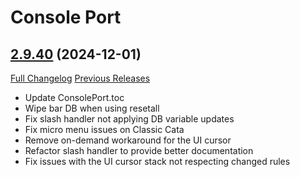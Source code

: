 # Console Port

## [2.9.40](https://github.com/seblindfors/ConsolePort/tree/2.9.40) (2024-12-01)
[Full Changelog](https://github.com/seblindfors/ConsolePort/compare/2.9.39...2.9.40) [Previous Releases](https://github.com/seblindfors/ConsolePort/releases)

- Update ConsolePort.toc  
- Wipe bar DB when using resetall  
- Fix slash handler not applying DB variable updates  
- Fix micro menu issues on Classic Cata  
- Remove on-demand workaround for the UI cursor  
- Refactor slash handler to provide better documentation  
- Fix issues with the UI cursor stack not respecting changed rules  
